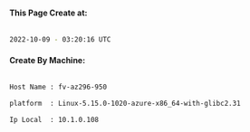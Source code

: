 
   
#### This Page Create at:

```bash

2022-10-09 - 03:20:16 UTC

```

#### Create By Machine:

```bash

Host Name : fv-az296-950

platform  : Linux-5.15.0-1020-azure-x86_64-with-glibc2.31

Ip Local  : 10.1.0.108

```

